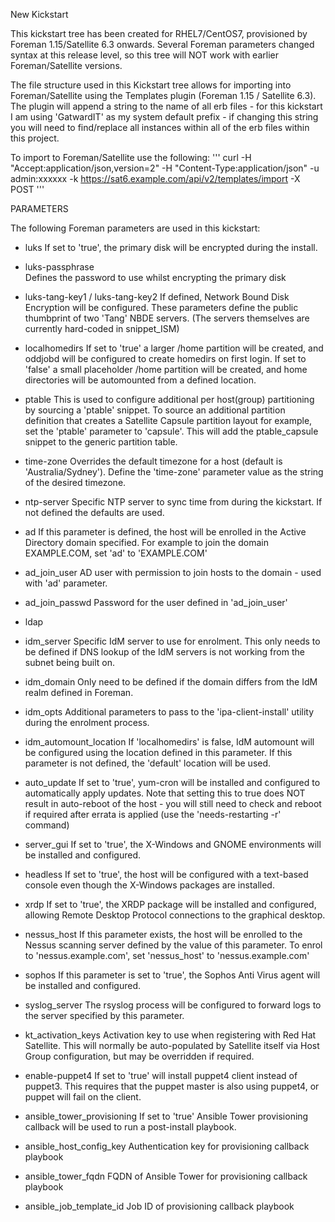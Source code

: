 New Kickstart

This kickstart tree has been created for RHEL7/CentOS7, provisioned by Foreman 1.15/Satellite 6.3
onwards. Several Foreman parameters changed syntax at this release level, so this tree will NOT work
with earlier Foreman/Satellite versions.

The file structure used in this Kickstart tree allows for importing into Foreman/Satellite using the
Templates plugin (Foreman 1.15 / Satellite 6.3).  The plugin will append a string to the name of all
erb files - for this kickstart I am using 'GatwardIT' as my system default prefix - if changing this
string you will need to find/replace all instances within all of the erb files within this project.

To import to Foreman/Satellite use the following:
'''
curl -H "Accept:application/json,version=2" -H "Content-Type:application/json" -u admin:xxxxxx
-k https://sat6.example.com/api/v2/templates/import -X POST
'''


PARAMETERS

The following Foreman parameters are used in this kickstart:

* luks
If set to 'true', the primary disk will be encrypted during the install.

* luks-passphrase   
Defines the password to use whilst encrypting the primary disk

* luks-tang-key1 / luks-tang-key2
If defined, Network Bound Disk Encryption will be configured. These parameters define the public
thumbprint of two 'Tang' NBDE servers.
(The servers themselves are currently hard-coded in snippet_ISM)


* localhomedirs
If set to 'true' a larger /home partition will be created, and oddjobd will be configured to create
homedirs on first login. If set to 'false' a small placeholder /home partition will be created, and
home directories will be automounted from a defined location.


* ptable
This is used to configure additional per host(group) partitioning by sourcing a 'ptable' snippet.
To source an additional partition definition that creates a Satellite Capsule partition layout for
example,  set the 'ptable' parameter to 'capsule'.  This will add the ptable_capsule snippet to the
generic partition table.

* time-zone
Overrides the default timezone for a host (default is 'Australia/Sydney'). Define the 'time-zone'
parameter value as the string of the desired timezone.

* ntp-server
Specific NTP server to sync time from during the kickstart. If not defined the defaults are used.

* ad
If this parameter is defined, the host will be enrolled in the Active Directory domain specified.
For example to join the domain EXAMPLE.COM, set 'ad' to 'EXAMPLE.COM'

* ad_join_user
AD user with permission to join hosts to the domain - used with 'ad' parameter.

* ad_join_passwd
Password for the user defined in 'ad_join_user'


* ldap



* idm_server
Specific IdM server to use for enrolment. This only needs to be defined if DNS lookup of the IdM
servers is not working from the subnet being built on.

* idm_domain
Only need to be defined if the domain differs from the IdM realm defined in Foreman.

* idm_opts
Additional parameters to pass to the 'ipa-client-install' utility during the enrolment process.

* idm_automount_location
If 'localhomedirs' is false, IdM automount will be configured using the location defined in this
parameter. If this parameter is not defined, the 'default' location will be used.





* auto_update
If set to 'true', yum-cron will be installed and configured to automatically apply updates.
Note that setting this to true does NOT result in auto-reboot of the host - you will still need
to check and reboot if required after errata is applied (use the 'needs-restarting -r' command)


* server_gui
If set to 'true', the X-Windows and GNOME environments will be installed and configured.

* headless
If set to 'true', the host will be configured with a text-based console even though the X-Windows
packages are installed.

* xrdp
If set to 'true', the XRDP package will be installed and configured, allowing Remote Desktop Protocol
connections to the graphical desktop.


* nessus_host
If this parameter exists, the host will be enrolled to the Nessus scanning server defined by the
value of this parameter.  To enrol to 'nessus.example.com', set  'nessus_host' to 'nessus.example.com'

* sophos
If this parameter is set to 'true', the Sophos Anti Virus agent will be installed and configured.

* syslog_server
The rsyslog process will be configured to forward logs to the server specified by this parameter.

* kt_activation_keys
Activation key to use when registering with Red Hat Satellite. This will normally be auto-populated
by Satellite itself via Host Group configuration, but may be overridden if required.


* enable-puppet4
If set to 'true' will install puppet4 client instead of puppet3. This requires that the puppet master
is also using puppet4, or puppet will fail on the client.


* ansible_tower_provisioning
If set to 'true' Ansible Tower provisioning callback will be used to run a post-install playbook.

* ansible_host_config_key
Authentication key for provisioning callback playbook

* ansible_tower_fqdn
FQDN of Ansible Tower for provisioning callback playbook

* ansible_job_template_id
Job ID of provisioning callback playbook
